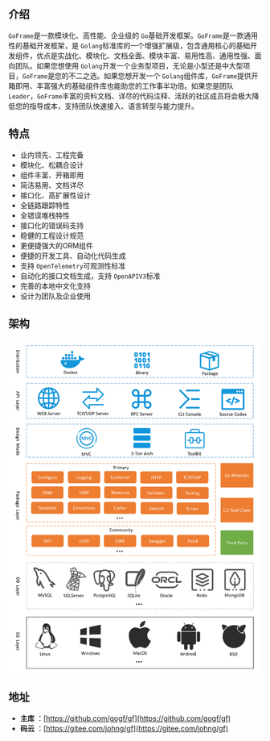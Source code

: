 ## 介绍

`GoFrame`是一款模块化、高性能、企业级的 `Go`基础开发框架。`GoFrame`是一款通用性的基础开发框架，是 `Golang`标准库的一个增强扩展级，包含通用核心的基础开发组件，优点是实战化、模块化、文档全面、模块丰富、易用性高、通用性强、面向团队。如果您想使用 `Golang`开发一个业务型项目，无论是小型还是中大型项目，`GoFrame`是您的不二之选。如果您想开发一个 `Golang`组件库，`GoFrame`提供开箱即用、丰富强大的基础组件库也能助您的工作事半功倍。如果您是团队 `Leader`，`GoFrame`丰富的资料文档、详尽的代码注释、活跃的社区成员将会极大降低您的指导成本，支持团队快速接入、语言转型与能力提升。

## 特点

* 业内领先、工程完备
* 模块化、松耦合设计
* 组件丰富、开箱即用
* 简洁易用、文档详尽
* 接口化、高扩展性设计
* 全链路跟踪特性
* 全错误堆栈特性
* 接口化的错误码支持
* 稳健的工程设计规范
* 更便捷强大的ORM组件
* 便捷的开发工具、自动化代码生成
* 支持 `OpenTelemetry`可观测性标准
* 自动化的接口文档生成，支持 `OpenAPIV3`标准
* 完善的本地中文化支持
* 设计为团队及企业使用

## 架构

![img](arch.png)

## 地址

* **主库** ：[https://github.com/gogf/gf](https://github.com/gogf/gf)
* **码云** ：[https://gitee.com/johng/gf](https://gitee.com/johng/gf)
